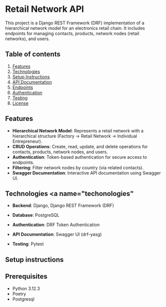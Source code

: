 
# Retail Network API

This project is a Django REST Framework (DRF) implementation of a hierarchical network model for an electronics retail chain. It includes endpoints for managing contacts, products, network nodes (retail networks), and users.


## Table of contents

1. [Features](#features)
2. [Technologies](#techonologies)
3. [Setup Instructions](#setup_instructions)
4. [API Documentation](#api_documentation)
5. [Endpoints](#endpoins)
6. [Authentication](#authentication)
7. [Testing](#testing)
8. [License](#license)
## Features <a name="features"></a>

- **Hierarchical Network Model**: Represents a retail network with a hierarchical structure (Factory → Retail Network → Individual Entrepreneur).
- **CRUD Operations**: Create, read, update, and delete operations for contacts, products, network nodes, and users.
- **Authentication**: Token-based authentication for secure access to endpoints.
- **Filtering**: Filter network nodes by country (via related contacts).
- **Swagger Documentation**: Interactive API documentation using Swagger UI.


## Technologies <a name="techonologies"</a>

- **Backend**: Django, Django REST Framework (DRF)

- **Database**: PostgreSQL
- **Authentication**: DRF Token Authentication
- **API Documentation**: Swagger UI (drf-yasg)
- **Testing**: Pytest 


## Setup instructions <a name="setup_instructions"></a>

## Prerequisites
- Python 3.12.3
- Poetry
- Postgresql